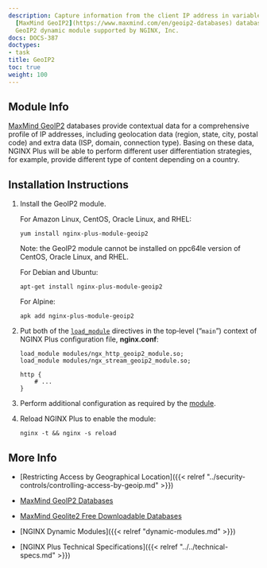 ```yaml
---
description: Capture information from the client IP address in variables, using the
  [MaxMind GeoIP2](https://www.maxmind.com/en/geoip2-databases) databases, with the
  GeoIP2 dynamic module supported by NGINX, Inc.
docs: DOCS-387
doctypes:
- task
title: GeoIP2
toc: true
weight: 100
---
```



<span id="info"></span>
## Module Info

[MaxMind GeoIP2](https://www.maxmind.com/en/geoip2-databases) databases provide contextual data for a comprehensive profile of IP addresses, including geolocation data (region, state, city, postal code) and extra data (ISP, domain, connection type). Basing on these data, NGINX Plus will be able to perform different user differentiation strategies, for example, provide different type of content depending on a country.


<span id="install"></span>
## Installation Instructions

1. Install the GeoIP2 module.

   For Amazon Linux, CentOS, Oracle Linux, and RHEL:
   
   ```shell
   yum install nginx-plus-module-geoip2
   ```
   Note: the GeoIP2 module cannot be installed on ppc64le version of CentOS, Oracle Linux, and RHEL.

   For Debian and Ubuntu:

   ```shell
   apt-get install nginx-plus-module-geoip2
   ```
   For Alpine:

   ```shell
   apk add nginx-plus-module-geoip2
   ```

2. Put both of the [`load_module`](https://nginx.org/en/docs/ngx_core_module.html#load_module) directives in the top‑level (“`main`”) context of NGINX Plus configuration file, **nginx.conf**:

   ```nginx
   load_module modules/ngx_http_geoip2_module.so;
   load_module modules/ngx_stream_geoip2_module.so;

   http {
       # ...
   }
   ```

3. Perform additional configuration as required by the [module](https://github.com/leev/ngx_http_geoip2_module#user-content-download-maxmind-geolite2-database-optional).

4. Reload NGINX Plus to enable the module:

   ```shell
   nginx -t && nginx -s reload
   ```


<span id="info"></span>
## More Info

* [Restricting Access by Geographical Location]({{< relref "../security-controls/controlling-access-by-geoip.md" >}})

* [MaxMind GeoIP2 Databases](https://www.maxmind.com/en/geoip2-databases)

* [MaxMind Geolite2 Free Downloadable Databases](https://dev.maxmind.com/geoip/geoip2/geolite2/)

* [NGINX Dynamic Modules]({{< relref "dynamic-modules.md" >}})

* [NGINX Plus Technical Specifications]({{< relref "../../technical-specs.md" >}})
